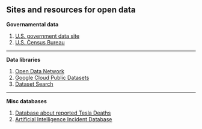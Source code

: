 
## Sites and resources for open data


**Governamental data**
1. [U.S. government data site](https://www.data.gov/)
2. [U.S. Census Bureau](https://www.census.gov/data.html)

<hr>

**Data libraries**

1. [Open Data Network](https://www.opendatanetwork.com/)
2. [Google Cloud Public Datasets](https://cloud.google.com/solutions/datasets)
3. [Dataset Search](https://datasetsearch.research.google.com/)

<hr>

**Misc databases**

1. [Database about reported Tesla Deaths](https://www.tesladeaths.com/)
2. [Artificial Intelligence Incident Database](https://incidentdatabase.ai/about_apps)